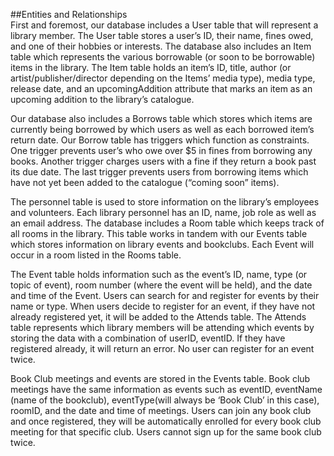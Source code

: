 ##Entities and Relationships<br>
First and foremost, our database includes a User table that will represent a library member. The User table stores a user’s ID, their name, fines owed, and one of their hobbies or interests. The database also includes an Item table which represents the various borrowable (or soon to be borrowable) items in the library. The Item table holds an item’s ID, title, author (or artist/publisher/director depending on the Items’ media type), media type, release date, and an upcomingAddition attribute that marks an item as an upcoming addition to the library’s catalogue. 

Our database also includes a Borrows table which stores which items are currently being borrowed by which users as well as each borrowed item’s return date. Our Borrow table has triggers which function as constraints. One trigger prevents user’s who owe over $5 in fines from borrowing any books. Another trigger charges users with a fine if they return a book past its due date. The last trigger prevents users from borrowing items which have not yet been added to the catalogue (“coming soon” items).

The personnel table is used to store information on the library’s employees and volunteers. Each library personnel has an ID, name, job role as well as an email address. The database includes a Room table which keeps track of all rooms in the library. This table works in tandem with our Events table which stores information on library events and bookclubs. Each Event will occur in a room listed in the Rooms table. 

The Event table holds information such as the event’s ID, name, type (or topic of event), room number (where the event will be held), and the date and time of the Event. Users can search for and register for events by their name or type. When users decide to register for an event, if they have not already registered yet, it will be added to the Attends table. The Attends table represents which library members will be attending which events by storing the data with a combination of userID, eventID. If they have registered already, it will return an error. No user can register for an event twice. 

Book Club meetings and events are stored in the Events table. Book club meetings have the same information as events such as eventID, eventName (name of the bookclub), eventType(will always be ‘Book Club’ in this case), roomID, and the date and time of meetings. Users can join any book club and once registered, they will be automatically enrolled for every book club meeting for that specific club. Users cannot sign up for the same book club twice.

